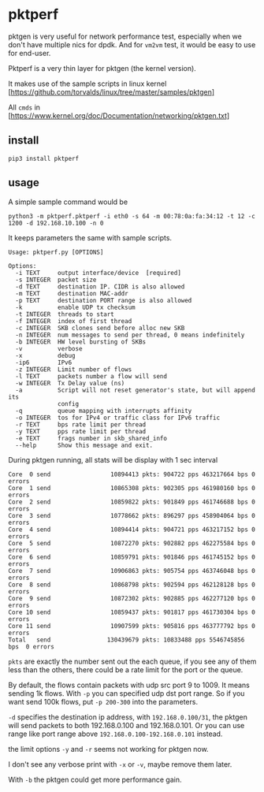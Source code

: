 # pktperf
pktgen is very useful for network performance test, especially when we don't have 
multiple nics for dpdk. And for ```vm2vm``` test, it would be easy to use for end-user.

Pktperf is a very thin layer for pktgen (the kernel version).

It makes use of the sample scripts in linux kernel [https://github.com/torvalds/linux/tree/master/samples/pktgen]

All ```cmds``` in [https://www.kernel.org/doc/Documentation/networking/pktgen.txt]

## install
```pip3 install pktperf```

## usage
A simple sample command would be 
```
python3 -m pktperf.pktperf -i eth0 -s 64 -m 00:78:0a:fa:34:12 -t 12 -c 1200 -d 192.168.10.100 -n 0
```


It keeps parameters the same with sample scripts.
```
Usage: pktperf.py [OPTIONS]

Options:
  -i TEXT     output interface/device  [required]
  -s INTEGER  packet size
  -d TEXT     destination IP. CIDR is also allowed
  -m TEXT     destination MAC-addr
  -p TEXT     destination PORT range is also allowed
  -k          enable UDP tx checksum
  -t INTEGER  threads to start
  -f INTEGER  index of first thread
  -c INTEGER  SKB clones send before alloc new SKB
  -n INTEGER  num messages to send per thread, 0 means indefinitely
  -b INTEGER  HW level bursting of SKBs
  -v          verbose
  -x          debug
  -ip6        IPv6
  -z INTEGER  Limit number of flows
  -l TEXT     packets number a flow will send
  -w INTEGER  Tx Delay value (ns)
  -a          Script will not reset generator's state, but will append its
              config
  -q          queue mapping with interrupts affinity
  -o INTEGER  tos for IPv4 or traffic class for IPv6 traffic
  -r TEXT     bps rate limit per thread
  -y TEXT     pps rate limit per thread
  -e TEXT     frags number in skb_shared_info
  --help      Show this message and exit.
```



During pktgen running, all stats will be display with 1 sec interval
```
Core  0 send                 10894413 pkts: 904722 pps 463217664 bps 0 errors
Core  1 send                 10865308 pkts: 902305 pps 461980160 bps 0 errors
Core  2 send                 10859822 pkts: 901849 pps 461746688 bps 0 errors
Core  3 send                 10778662 pkts: 896297 pps 458904064 bps 0 errors
Core  4 send                 10894414 pkts: 904721 pps 463217152 bps 0 errors
Core  5 send                 10872270 pkts: 902882 pps 462275584 bps 0 errors
Core  6 send                 10859791 pkts: 901846 pps 461745152 bps 0 errors
Core  7 send                 10906863 pkts: 905754 pps 463746048 bps 0 errors
Core  8 send                 10868798 pkts: 902594 pps 462128128 bps 0 errors
Core  9 send                 10872302 pkts: 902885 pps 462277120 bps 0 errors
Core 10 send                 10859437 pkts: 901817 pps 461730304 bps 0 errors
Core 11 send                 10907599 pkts: 905816 pps 463777792 bps 0 errors
Total   send                130439679 pkts: 10833488 pps 5546745856 bps  0 errors
```


```pkts``` are exactly the number sent out the each queue, if you see any of them less than
the others, there could be a rate limit for the port or the queue.


By default, the flows contain packets with udp src port 9 to 1009. It means sending
1k flows. With ```-p``` you can specified udp dst port range. So if you want send 100k
flows, put ```-p 200-300``` into the parameters.


```-d``` specifies the destination ip address, with ```192.168.0.100/31```, the pktgen will
send packets to both 192.168.0.100 and 192.168.0.101. Or you can use range like port range 
above ```192.168.0.100-192.168.0.101``` instead.


the limit options ```-y``` and ```-r``` seems not working for pktgen now.


I don't see any verbose print with ```-x``` or ```-v```, maybe remove them later.


With ```-b``` the pktgen could get more performance gain.